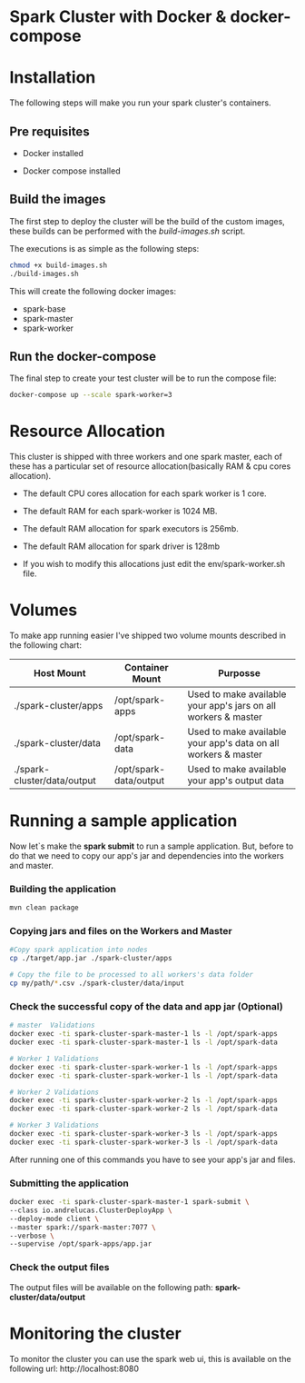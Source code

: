 # Spark Cluster with Docker & docker-compose

# Installation

The following steps will make you run your spark cluster's containers.

## Pre requisites

* Docker installed

* Docker compose  installed

## Build the images

The first step to deploy the cluster will be the build of the custom images, these builds can be performed with the *build-images.sh* script. 

The executions is as simple as the following steps:

```sh
chmod +x build-images.sh
./build-images.sh
```

This will create the following docker images:

* spark-base
* spark-master
* spark-worker

## Run the docker-compose

The final step to create your test cluster will be to run the compose file:

```sh
docker-compose up --scale spark-worker=3
```

# Resource Allocation 

This cluster is shipped with three workers and one spark master, each of these has a particular set of resource allocation(basically RAM & cpu cores allocation).

* The default CPU cores allocation for each spark worker is 1 core.

* The default RAM for each spark-worker is 1024 MB.

* The default RAM allocation for spark executors is 256mb.

* The default RAM allocation for spark driver is 128mb

* If you wish to modify this allocations just edit the env/spark-worker.sh file.

# Volumes

To make app running easier I've shipped two volume mounts described in the following chart:

Host Mount| Container Mount        |Purposse
---|------------------------|---
./spark-cluster/apps| /opt/spark-apps        |Used to make available your app's jars on all workers & master
./spark-cluster/data| /opt/spark-data        | Used to make available your app's data on all workers & master
./spark-cluster/data/output| /opt/spark-data/output | Used to make available your app's output data

# Running a sample application

Now let`s make the **spark submit** to run a sample application.
But, before to do that we need to copy our app's jar and dependencies into the workers and master.

### Building the application

```sh
mvn clean package
```

### Copying jars and files on the Workers and Master

```bash
#Copy spark application into nodes
cp ./target/app.jar ./spark-cluster/apps

# Copy the file to be processed to all workers's data folder
cp my/path/*.csv ./spark-cluster/data/input
```

### Check the successful copy of the data and app jar (Optional)

```sh
# master  Validations
docker exec -ti spark-cluster-spark-master-1 ls -l /opt/spark-apps
docker exec -ti spark-cluster-spark-master-1 ls -l /opt/spark-data

# Worker 1 Validations
docker exec -ti spark-cluster-spark-worker-1 ls -l /opt/spark-apps
docker exec -ti spark-cluster-spark-worker-1 ls -l /opt/spark-data

# Worker 2 Validations
docker exec -ti spark-cluster-spark-worker-2 ls -l /opt/spark-apps
docker exec -ti spark-cluster-spark-worker-2 ls -l /opt/spark-data

# Worker 3 Validations
docker exec -ti spark-cluster-spark-worker-3 ls -l /opt/spark-apps
docker exec -ti spark-cluster-spark-worker-3 ls -l /opt/spark-data
```
After running one of this commands you have to see your app's jar and files.

### Submitting the application

```sh
docker exec -ti spark-cluster-spark-master-1 spark-submit \ 
--class io.andrelucas.ClusterDeployApp \
--deploy-mode client \
--master spark://spark-master:7077 \
--verbose \
--supervise /opt/spark-apps/app.jar
```

### Check the output files

The output files will be available on the following path: **spark-cluster/data/output**

# Monitoring the cluster

To monitor the cluster you can use the spark web ui, this is available on the following url: http://localhost:8080

